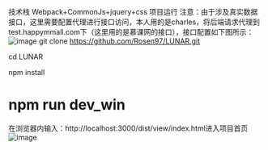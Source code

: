 技术栈
Webpack+CommonJs+jquery+css
项目运行
注意：由于涉及真实数据接口，这里需要配置代理进行接口访问，本人用的是charles，将后端请求代理到test.happymmall.com下（这里用的是慕课网的接口），接口配置如下图所示：
![image](https://github.com/Rosen97/myImg/blob/master/charles.png)
git clone https://github.com/Rosen97/LUNAR.git 

cd LUNAR

npm install

npm run dev_win
========================================
在浏览器内输入：http://localhost:3000/dist/view/index.html进入项目首页
![image](https://github.com/Rosen97/myImg/blob/master/b.gif)
